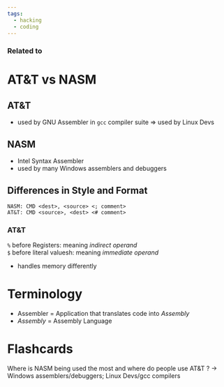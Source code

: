 ```yaml
---
tags:
  - hacking
  - coding
---
```

### Related to


# AT&T vs NASM
## AT&T
- used by GNU Assembler in `gcc` compiler suite
=> used by Linux Devs

## NASM
- Intel Syntax Assembler
- used by many Windows assemblers and debuggers

## Differences in Style and Format
```assembly
NASM: CMD <dest>, <source> <; comment>
AT&T: CMD <source>, <dest> <# comment>
```
### AT&T
`%` before Registers: meaning *indirect operand*\
`$` before literal valuesh: meaning *immediate operand*
- handles memory differently

# Terminology
- Assembler = Application that translates code into *Assembly*
- *Assembly* = Assembly Language



# Flashcards
Where is NASM being used the most and where do people use AT&T ? -> Windows assemblers/debuggers; Linux Devs/gcc compilers